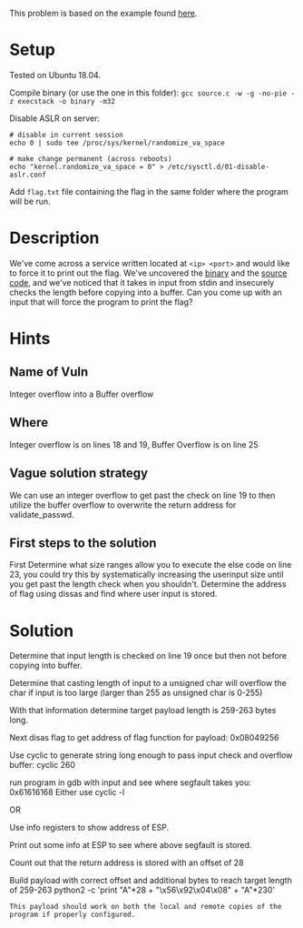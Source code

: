 This problem is based on the example found [here](https://samsclass.info/127/proj/p7-heap0.htm).

# Setup
Tested on Ubuntu 18.04.

Compile binary (or use the one in this folder):
`gcc source.c -w -g -no-pie -z execstack -o binary -m32`

Disable ASLR on server:
```
# disable in current session
echo 0 | sudo tee /proc/sys/kernel/randomize_va_space

# make change permanent (across reboots)
echo "kernel.randomize_va_space = 0" > /etc/sysctl.d/01-disable-aslr.conf
```

Add `flag.txt` file containing the flag in the same folder where the program will be run.

# Description
We've come across a service written located at `<ip> <port>` and would like to force it to 
print out the flag. We've uncovered the [binary](https://link) and the [source code](https://link), 
and we've noticed that it takes in input from stdin and insecurely checks the length before copying into a buffer. Can you come up with an input that will force the program to print the flag?

# Hints

## Name of Vuln
Integer overflow into a Buffer overflow

## Where
Integer overflow is on lines 18 and 19, Buffer Overflow is on line 25

## Vague solution strategy
We can use an integer overflow to get past the check on line 19 to then utilize the buffer overflow to overwrite the return address for validate_passwd.

## First steps to the solution
First Determine what size ranges allow you to execute the else code on line 23, you could try this by systematically increasing the userinput size until you get past the length check when you shouldn't. Determine the address of flag using dissas and find where user input is stored.

# Solution
Determine that input length is checked on line 19 once but then not before copying into buffer.

Determine that casting length of input to a unsigned char will overflow the char if input is too large (larger than 255 as unsigned char is 0-255)

With that information determine target payload length is 259-263 bytes long.

Next disas flag to get address of flag function for payload: 0x08049256

Use cyclic to generate string long enough to pass input check and overflow buffer: cyclic 260

run program in gdb with input and see where segfault takes you: 0x61616168 Either use cyclic -l 

OR

Use info registers to show address of ESP. 

Print out some info at ESP to see where above segfault is stored.

Count out that the return address is stored with an offset of 28

Build payload with correct offset and additional bytes to reach target length of 259-263
python2 -c 'print "A"*28 + "\x56\x92\x04\x08" + "A"*230'
```
This payload should work on both the local and remote copies of the program if properly configured.
